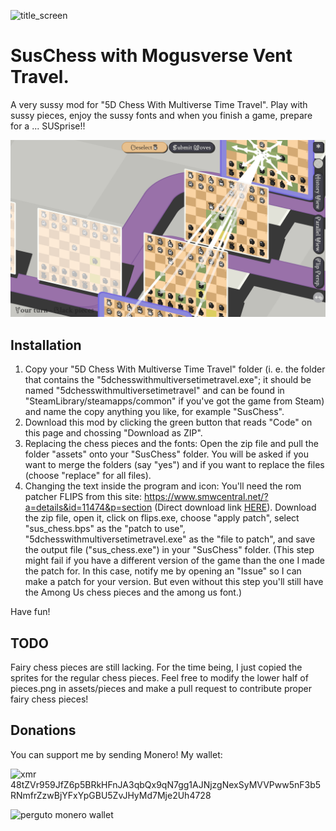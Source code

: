![title_screen](https://user-images.githubusercontent.com/103294508/176332411-633d829a-10e6-41fc-96fa-40f97915cfe1.png)
# SusChess with Mogusverse Vent Travel.
A very sussy mod for "5D Chess With Multiverse Time Travel". Play with sussy pieces, enjoy the sussy fonts and when you finish a game, prepare for a ... SUSprise!!

![opening](screenshots/opening.png)

## Installation

1. Copy your "5D Chess With Multiverse Time Travel" folder (i. e. the folder that contains the "5dchesswithmultiversetimetravel.exe"; it should be named "5dchesswithmultiversetimetravel" and can be found in "SteamLibrary/steamapps/common" if you've got the game from Steam) and name the copy anything you like, for example "SusChess".
2. Download this mod by clicking the green button that reads "Code" on this page and chossing "Download as ZIP".
3. Replacing the chess pieces and the fonts: Open the zip file and pull the folder "assets" onto your "SusChess" folder. You will be asked if you want to merge the folders (say "yes") and if you want to replace the files (choose "replace" for all files).
4. Changing the text inside the program and icon: You'll need the rom patcher FLIPS from this site: https://www.smwcentral.net/?a=details&id=11474&p=section (Direct download link [HERE](https://dl.smwcentral.net/11474/floating.zip)).
Download the zip file, open it, click on flips.exe, choose "apply patch", select "sus_chess.bps" as the "patch to use", "5dchesswithmultiversetimetravel.exe" as the "file to patch", and save the output file ("sus_chess.exe") in your "SusChess" folder. (This step might fail if you have a different version of the game than the one I made the patch for. In this case, notify me by opening an "Issue" so I can make a patch for your version. But even without this step you'll still have the Among Us chess pieces and the among us font.)

Have fun!

## TODO

Fairy chess pieces are still lacking. For the time being, I just copied the sprites for the regular chess pieces. Feel free to modify the lower half of pieces.png in assets/pieces and make a pull request to contribute proper fairy chess pieces!

## Donations

You can support me by sending Monero! My wallet: 

![xmr](https://user-images.githubusercontent.com/103294508/176575408-ca67a932-593e-4ce9-91a2-a092f6a4d4cd.svg=16x16) 48tZVr959JfZ6p5BRkHFnJA3qbQx9qN7gg1AJNjzgNexSyMVVPww5nF3b5RNmfrZzwBjYFxYpGBU5ZvJHyMd7Mje2Uh4728


![perguto monero wallet](https://user-images.githubusercontent.com/103294508/176571307-a7b928be-b67f-41fc-a82c-0898e2fbfa44.png)
